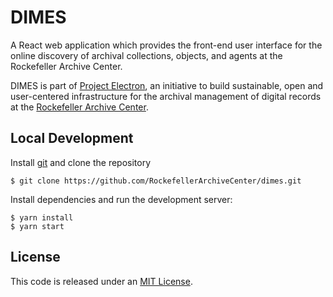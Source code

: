 # DIMES

A React web application which provides the front-end user interface for the online discovery of archival collections, objects, and agents at the Rockefeller Archive Center.

DIMES is part of [Project Electron](https://github.com/RockefellerArchiveCenter/project_electron), an initiative to build sustainable, open and user-centered infrastructure for the archival management of digital records at the [Rockefeller Archive Center](http://rockarch.org/).

## Local Development

Install [git](https://git-scm.com/) and clone the repository

    $ git clone https://github.com/RockefellerArchiveCenter/dimes.git

Install dependencies and run the development server:

    $ yarn install
    $ yarn start

## License

This code is released under an [MIT License](LICENSE).
